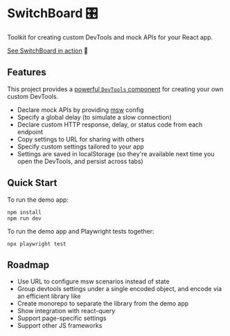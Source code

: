 # SwitchBoard 🎛

Toolkit for creating custom DevTools and mock APIs for your React app.

[See SwitchBoard in action](https://switchboard-beta.vercel.app/) 🚀

## Features

This project provides a [powerful `DevTools` component](https://github.com/coryhouse/switchboard/blob/main/src/DevTools.tsx) for creating your own custom DevTools.

- Declare mock APIs by providing [msw](https://mswjs.io/) config
- Specify a global delay (to simulate a slow connection)
- Declare custom HTTP response, delay, or status code from each endpoint
- Copy settings to URL for sharing with others
- Specify custom settings tailored to your app
- Settings are saved in localStorage (so they're available next time you open the DevTools, and persist across tabs)

## Quick Start

To run the demo app:

```
npm install
npm run dev
```

To run the demo app and Playwright tests together:

```
npx playwright test
```

## Roadmap

- Use URL to configure msw scenarios instead of state
- Group devtools settings under a single encoded object, and encode via an efficient library like
- Create monorepo to separate the library from the demo app
- Show integration with react-query
- Support page-specific settings
- Support other JS frameworks

